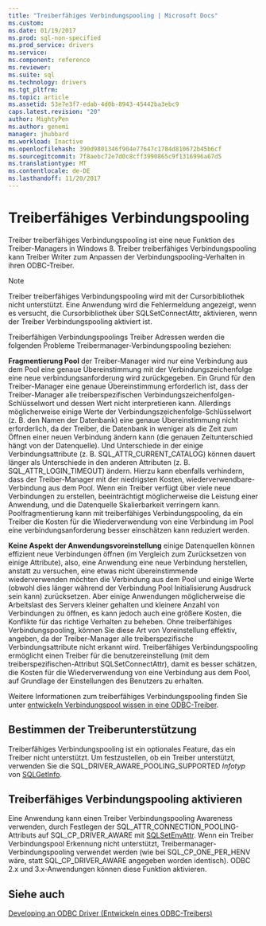 ```yaml
---
title: "Treiberfähiges Verbindungspooling | Microsoft Docs"
ms.custom: 
ms.date: 01/19/2017
ms.prod: sql-non-specified
ms.prod_service: drivers
ms.service: 
ms.component: reference
ms.reviewer: 
ms.suite: sql
ms.technology: drivers
ms.tgt_pltfrm: 
ms.topic: article
ms.assetid: 53e7e3f7-edab-4d0b-8943-45442ba3ebc9
caps.latest.revision: "20"
author: MightyPen
ms.author: genemi
manager: jhubbard
ms.workload: Inactive
ms.openlocfilehash: 390d9801346f904e77647c1784d810672b45b6cf
ms.sourcegitcommit: 7f8aebc72e7d0c8cff3990865c9f1316996a67d5
ms.translationtype: MT
ms.contentlocale: de-DE
ms.lasthandoff: 11/20/2017
---
```

# <a name="driver-aware-connection-pooling"></a>Treiberfähiges Verbindungspooling
Treiber treiberfähiges Verbindungspooling ist eine neue Funktion des Treiber-Managers in Windows 8. Treiber treiberfähiges Verbindungspooling kann Treiber Writer zum Anpassen der Verbindungspooling-Verhalten in ihren ODBC-Treiber.  
  
> [!NOTE]  
>  Treiber treiberfähiges Verbindungspooling wird mit der Cursorbibliothek nicht unterstützt. Eine Anwendung wird die Fehlermeldung angezeigt, wenn es versucht, die Cursorbibliothek über SQLSetConnectAttr, aktivieren, wenn der Treiber Verbindungspooling aktiviert ist.  
  
 Treiberfähigen Verbindungspoolings Treiber Adressen werden die folgenden Probleme Treibermanager-Verbindungspooling beziehen:  
  
 **Fragmentierung Pool** der Treiber-Manager wird nur eine Verbindung aus dem Pool eine genaue Übereinstimmung mit der Verbindungszeichenfolge eine neue verbindungsanforderung wird zurückgegeben.  Ein Grund für den Treiber-Manager eine genaue Übereinstimmung erforderlich ist, dass der Treiber-Manager alle treiberspezifischen Verbindungszeichenfolgen-Schlüsselwort und dessen Wert nicht interpretieren kann.  Allerdings möglicherweise einige Werte der Verbindungszeichenfolge-Schlüsselwort (z. B. den Namen der Datenbank) eine genaue Übereinstimmung nicht erforderlich, da der Treiber, die Datenbank in weniger als die Zeit zum Öffnen einer neuen Verbindung ändern kann (die genauen Zeitunterschied hängt von der Datenquelle). Und Unterschiede in der einige Verbindungsattribute (z. B. SQL_ATTR_CURRENT_CATALOG) können dauert länger als Unterschiede in den anderen Attributen (z. B. SQL_ATTR_LOGIN_TIMEOUT) ändern. Hierzu kann ebenfalls verhindern, dass der Treiber-Manager mit der niedrigsten Kosten, wiederverwendbare-Verbindung aus dem Pool. Wenn ein Treiber verfügt über viele neue Verbindungen zu erstellen, beeinträchtigt möglicherweise die Leistung einer Anwendung, und die Datenquelle Skalierbarkeit verringern kann. Poolfragmentierung kann mit treiberfähiges Verbindungspooling, da ein Treiber die Kosten für die Wiederverwendung von eine Verbindung im Pool eine verbindungsanforderung besser einschätzen kann reduziert werden.  
  
 **Keine Aspekt der Anwendungsvoreinstellung** einige Datenquellen können effizient neue Verbindungen öffnen (im Vergleich zum Zurücksetzen von einige Attribute), also, eine Anwendung eine neue Verbindung herstellen, anstatt zu versuchen, eine etwas nicht übereinstimmende wiederverwenden möchten die Verbindung aus dem Pool und einige Werte (obwohl dies länger während der Verbindung Pool Initialisierung Ausdruck sein kann) zurücksetzen. Aber einige Anwendungen möglicherweise die Arbeitslast des Servers kleiner gehalten und kleinere Anzahl von Verbindungen zu öffnen, es kann jedoch auch eine größere Kosten, die Konflikte für das richtige Verhalten zu beheben. Ohne treiberfähiges Verbindungspooling, können Sie diese Art von Voreinstellung effektiv, angeben, da der Treiber-Manager alle treiberspezifische Verbindungsattribute nicht erkannt wird. Treiberfähiges Verbindungspooling ermöglicht einen Treiber für die benutzereinstellung (mit dem treiberspezifischen-Attribut SQLSetConnectAttr), damit es besser schätzen, die Kosten für die Wiederverwendung von eine Verbindung aus dem Pool, auf Grundlage der Einstellungen des Benutzers zu erhalten.  
  
 Weitere Informationen zum treiberfähiges Verbindungspooling finden Sie unter [entwickeln Verbindungspool wissen in eine ODBC-Treiber](../../../odbc/reference/develop-driver/developing-connection-pool-awareness-in-an-odbc-driver.md).  
  
## <a name="determining-driver-support"></a>Bestimmen der Treiberunterstützung  
 Treiberfähiges Verbindungspooling ist ein optionales Feature, das ein Treiber nicht unterstützt. Um festzustellen, ob ein Treiber unterstützt, verwenden Sie die SQL_DRIVER_AWARE_POOLING_SUPPORTED *Infotyp* von [SQLGetInfo](../../../odbc/reference/syntax/sqlgetinfo-function.md).  
  
## <a name="how-to-enable-driver-aware-connection-pooling"></a>Treiberfähiges Verbindungspooling aktivieren  
 Eine Anwendung kann einen Treiber Verbindungspooling Awareness verwenden, durch Festlegen der SQL_ATTR_CONNECTION_POOLING-Attributs auf SQL_CP_DRIVER_AWARE mit [SQLSetEnvAttr](../../../odbc/reference/syntax/sqlsetenvattr-function.md). Wenn ein Treiber Verbindungspool Erkennung nicht unterstützt, Treibermanager-Verbindungspooling verwendet werden (wie bei SQL_CP_ONE_PER_HENV wäre, statt SQL_CP_DRIVER_AWARE angegeben worden identisch). ODBC 2.x und 3.x-Anwendungen können diese Funktion aktivieren.  
  
## <a name="see-also"></a>Siehe auch  
 [Developing an ODBC Driver (Entwickeln eines ODBC-Treibers)](../../../odbc/reference/develop-driver/developing-an-odbc-driver.md)
